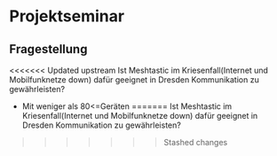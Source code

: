 # Projektseminar

## Fragestellung
<<<<<<< Updated upstream
Ist Meshtastic im Kriesenfall(Internet und Mobilfunknetze down) dafür geeignet in Dresden Kommunikation zu gewährleisten?
- Mit weniger als 80<=Geräten
=======
Ist Meshtastic im Kriesenfall(Internet und Mobilfunknetze down) dafür geeignet in Dresden Kommunikation zu gewährleisten?
>>>>>>> Stashed changes

